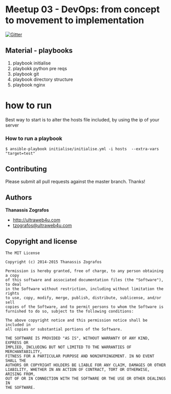 # Meetup 03 - DevOps: from concept to movement to implementation

[![Gitter](https://badges.gitter.im/Join%20Chat.svg)](https://gitter.im/devstaff-crete/meetup03-DevOps#?utm_source=badge&utm_medium=badge&utm_campaign=pr-badge&utm_content=badge)

## Material - playbooks

1. playbook initialise
2. playbokk python pre reqs
3. playbook git
4. playbook directory structure
5. playbook nginx

# how to run

Best way to start is to alter the hosts file included, by using the ip of your server

### How to run a playbook

```
$ ansible-playbook initialise/initialise.yml -i hosts  --extra-vars "target=test"
```

## Contributing

Please submit all pull requests against the master branch. Thanks!

## Authors

**Thanassis Zografos**

+ http://ultraweb4u.com
+ tzografos@ultraweb4u.com


## Copyright and license

    The MIT License

    Copyright (c) 2014-2015 Thanassis Zografos

    Permission is hereby granted, free of charge, to any person obtaining a copy
    of this software and associated documentation files (the "Software"), to deal
    in the Software without restriction, including without limitation the rights
    to use, copy, modify, merge, publish, distribute, sublicense, and/or sell
    copies of the Software, and to permit persons to whom the Software is
    furnished to do so, subject to the following conditions:

    The above copyright notice and this permission notice shall be included in
    all copies or substantial portions of the Software.

    THE SOFTWARE IS PROVIDED "AS IS", WITHOUT WARRANTY OF ANY KIND, EXPRESS OR
    IMPLIED, INCLUDING BUT NOT LIMITED TO THE WARRANTIES OF MERCHANTABILITY,
    FITNESS FOR A PARTICULAR PURPOSE AND NONINFRINGEMENT. IN NO EVENT SHALL THE
    AUTHORS OR COPYRIGHT HOLDERS BE LIABLE FOR ANY CLAIM, DAMAGES OR OTHER
    LIABILITY, WHETHER IN AN ACTION OF CONTRACT, TORT OR OTHERWISE, ARISING FROM,
    OUT OF OR IN CONNECTION WITH THE SOFTWARE OR THE USE OR OTHER DEALINGS IN
    THE SOFTWARE.

